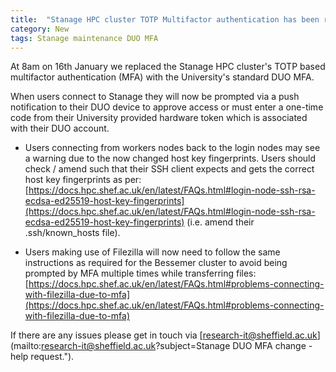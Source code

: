 ```yaml
---
title:  "Stanage HPC cluster TOTP Multifactor authentication has been replaced with DUO Multifactor authentication"
category: New
tags: Stanage maintenance DUO MFA
---
```


At 8am on 16th January we replaced the Stanage HPC cluster's TOTP based multifactor authentication (MFA) with the University's standard DUO MFA.

When users connect to Stanage they will now be prompted via a push notification to their DUO device to approve access or must enter a one-time code from their University provided hardware token which is associated with their DUO account.

* Users connecting from workers nodes back to the login nodes may see a warning due to the now changed host key fingerprints. Users should check / amend such that their SSH client expects and gets the correct host key fingerprints as per: [https://docs.hpc.shef.ac.uk/en/latest/FAQs.html#login-node-ssh-rsa-ecdsa-ed25519-host-key-fingerprints](https://docs.hpc.shef.ac.uk/en/latest/FAQs.html#login-node-ssh-rsa-ecdsa-ed25519-host-key-fingerprints) (i.e. amend their .ssh/known_hosts file).

* Users making use of Filezilla will now need to follow the same instructions as required for the Bessemer cluster to avoid being prompted by MFA multiple times while transferring files: [https://docs.hpc.shef.ac.uk/en/latest/FAQs.html#problems-connecting-with-filezilla-due-to-mfa](https://docs.hpc.shef.ac.uk/en/latest/FAQs.html#problems-connecting-with-filezilla-due-to-mfa)

If there are any issues please get in touch via [research-it@sheffield.ac.uk](mailto:research-it@sheffield.ac.uk?subject=Stanage DUO MFA change - help request.").
